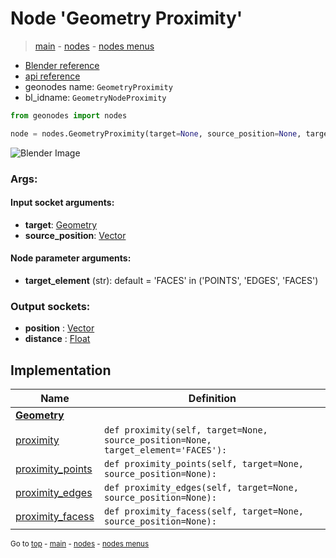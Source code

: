 # Node 'Geometry Proximity'

> [main](../structure.md) - [nodes](nodes.md) - [nodes menus](nodes_menus.md)

- [Blender reference](https://docs.blender.org/manual/en/latest/modeling/geometry_nodes/geometry/geometry_proximity.html)
- [api reference](https://docs.blender.org/api/current/bpy.types.GeometryNodeProximity.html)
- geonodes name: `GeometryProximity`
- bl_idname: `GeometryNodeProximity`

```python
from geonodes import nodes

node = nodes.GeometryProximity(target=None, source_position=None, target_element='FACES')
```

![Blender Image](https://docs.blender.org/manual/en/latest/_images/node-types_GeometryNodeProximity.webp)

### Args:

#### Input socket arguments:

- **target**: [Geometry](Geometry.md)
- **source_position**: [Vector](Vector.md)

#### Node parameter arguments:

- **target_element** (str): default = 'FACES' in ('POINTS', 'EDGES', 'FACES')

### Output sockets:

- **position** : [Vector](Vector.md)
- **distance** : [Float](Float.md)

## Implementation

| Name | Definition |
|------|------------|
| **[Geometry](Geometry.md)** |
| [proximity](Geometry.md#proximity) | `def proximity(self, target=None, source_position=None, target_element='FACES'):` |
| [proximity_points](Geometry.md#proximity_points) | `def proximity_points(self, target=None, source_position=None):` |
| [proximity_edges](Geometry.md#proximity_edges) | `def proximity_edges(self, target=None, source_position=None):` |
| [proximity_facess](Geometry.md#proximity_facess) | `def proximity_facess(self, target=None, source_position=None):` |

<sub>Go to [top](#node-Geometry-Proximity) - [main](../structure.md) - [nodes](nodes.md) - [nodes menus](nodes_menus.md)</sub>

